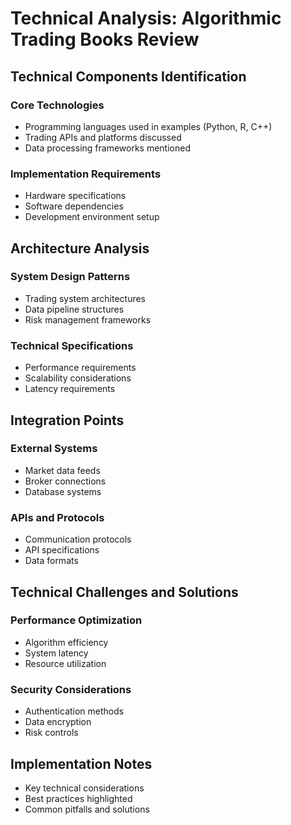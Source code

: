 # Technical Analysis: Algorithmic Trading Books Review

## Technical Components Identification

### Core Technologies
- Programming languages used in examples (Python, R, C++)
- Trading APIs and platforms discussed
- Data processing frameworks mentioned

### Implementation Requirements
- Hardware specifications
- Software dependencies
- Development environment setup

## Architecture Analysis

### System Design Patterns
- Trading system architectures
- Data pipeline structures
- Risk management frameworks

### Technical Specifications
- Performance requirements
- Scalability considerations
- Latency requirements

## Integration Points

### External Systems
- Market data feeds
- Broker connections
- Database systems

### APIs and Protocols
- Communication protocols
- API specifications
- Data formats

## Technical Challenges and Solutions

### Performance Optimization
- Algorithm efficiency
- System latency
- Resource utilization

### Security Considerations
- Authentication methods
- Data encryption
- Risk controls

## Implementation Notes
- Key technical considerations
- Best practices highlighted
- Common pitfalls and solutions